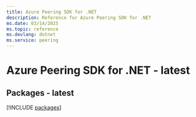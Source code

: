 ```yaml
---
title: Azure Peering SDK for .NET
description: Reference for Azure Peering SDK for .NET
ms.date: 03/14/2025
ms.topic: reference
ms.devlang: dotnet
ms.service: peering
---
```

# Azure Peering SDK for .NET - latest
## Packages - latest
[!INCLUDE [packages](peering-index.md)]